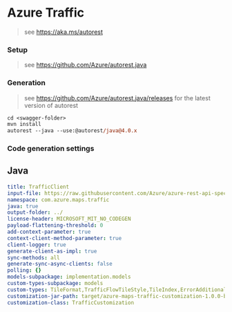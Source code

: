 # Azure Traffic

> see https://aka.ms/autorest

### Setup
> see https://github.com/Azure/autorest.java

### Generation
> see https://github.com/Azure/autorest.java/releases for the latest version of autorest
```ps
cd <swagger-folder>
mvn install
autorest --java --use:@autorest/java@4.0.x
```

### Code generation settings

## Java

``` yaml
title: TrafficClient
input-file: https://raw.githubusercontent.com/Azure/azure-rest-api-specs/main/specification/maps/data-plane/Traffic/preview/1.0/traffic.json
namespace: com.azure.maps.traffic
java: true
output-folder: ../
license-header: MICROSOFT_MIT_NO_CODEGEN
payload-flattening-threshold: 0
add-context-parameter: true
context-client-method-parameter: true
client-logger: true
generate-client-as-impl: true
sync-methods: all
generate-sync-async-clients: false
polling: {}
models-subpackage: implementation.models
custom-types-subpackage: models
custom-types: TileFormat,TrafficFlowTileStyle,TileIndex,ErrorAdditionalInfo,ErrorDetail,ErrorResponse,ErrorResponseException,DelayMagnitude,IconCategory,IncidentDetailStyle,IncidentGeometryType,ProjectionStandard,ResponseFormat,SpeedUnit,TileFormat,TrafficFlowSegmentStyle,TrafficFlowTileStyle,TrafficIncidentTileStyle,TrafficIncidentPointOfInterest
customization-jar-path: target/azure-maps-traffic-customization-1.0.0-beta.1.jar
customization-class: TrafficCustomization
```